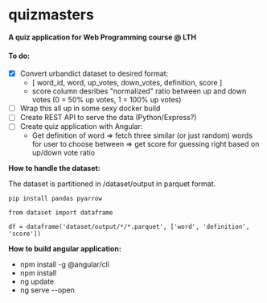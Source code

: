 # quizmasters
**A quiz application for Web Programming course @ LTH**

#### To do:
- [x] Convert urbandict dataset to desired format:
  - [ word_id, word, up_votes, down_votes, definition, score ]
  - score column desribes "normalized" ratio between up and down votes (0 = 50% up votes, 1 = 100% up votes)
- [ ] Wrap this all up in some sexy docker build
- [ ] Create REST API to serve the data (Python/Express?)
- [ ] Create quiz application with Angular:
  - Get definition of word => fetch three similar (or just random) words for user to choose between => get score for guessing right based on up/down vote ratio


**How to handle the dataset:**

The dataset is partitioned in /dataset/output in parquet format.

`pip install pandas pyarrow`

```
from dataset import dataframe

df = dataframe('dataset/output/*/*.parquet', ['word', 'definition', 'score'])
```


**How to build angular application:**
- npm install -g @angular/cli
- npm install
- ng update
- ng serve --open
